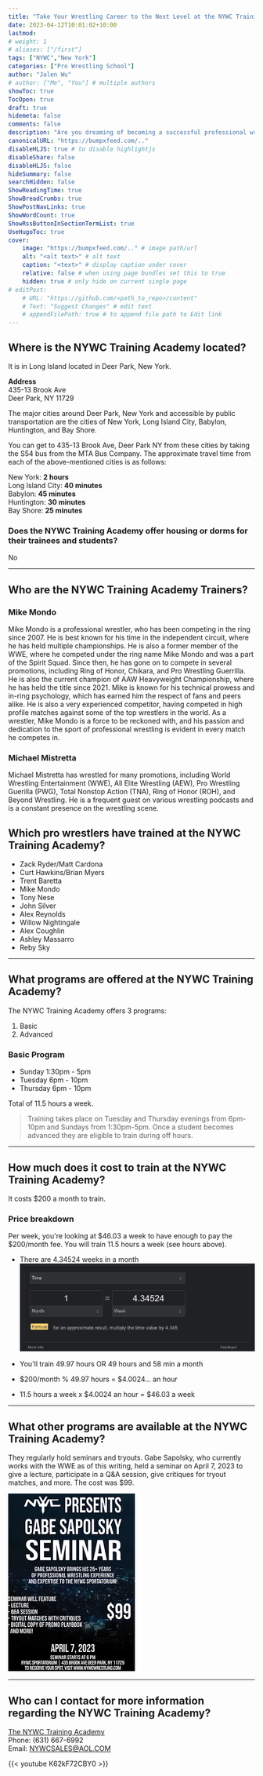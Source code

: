```yaml
---
title: "Take Your Wrestling Career to the Next Level at the NYWC Training Academy"
date: 2023-04-12T10:01:02+10:00
lastmod:
# weight: 1
# aliases: ["/first"]
tags: ["NYWC","New York"]
categories: ["Pro Wrestling School"]
author: "Jalen Wu"
# author: ["Me", "You"] # multiple authors
showToc: true
TocOpen: true
draft: true
hidemeta: false
comments: false
description: "Are you dreaming of becoming a successful professional wrestler? Do you want to learn from experienced trainers who have worked with WWE, ROH, and other top promotions? Look no further than NYWC Training Academy, Long Island's oldest and most successful wrestling school. With a proven track record of producing dynamic wrestlers who have gone on to work with WWE, AEW, Impact, and NJPW, NYWC offers comprehensive training led by top trainers Mike Mondo and Michael Mistretta. From the basics to advanced techniques, you'll learn everything you need to know to be successful in the industry. Join the ranks of NYWC graduates like Zack Ryder/Matt Cardona, Curt Hawkins/Brian Myers, Tony Nese, and more. Training is affordable at just $200 per month, with flexible scheduling options available. Don't wait to take your wrestling career to the next level – enroll in NYWC Training Academy today!"
canonicalURL: "https://bumpxfeed.com/.."
disableHLJS: true # to disable highlightjs
disableShare: false
disableHLJS: false
hideSummary: false
searchHidden: false
ShowReadingTime: true
ShowBreadCrumbs: true
ShowPostNavLinks: true
ShowWordCount: true
ShowRssButtonInSectionTermList: true
UseHugoToc: true
cover:
    image: "https://bumpxfeed.com/.." # image path/url
    alt: "<alt text>" # alt text
    caption: "<text>" # display caption under cover
    relative: false # when using page bundles set this to true
    hidden: true # only hide on current single page
# editPost:
    # URL: "https://github.com/<path_to_repo>/content"
    # Text: "Suggest Changes" # edit text
    # appendFilePath: true # to append file path to Edit link
---
```


## Where is the NYWC Training Academy located?
It is in Long Island located in Deer Park, New York.

**Address**  
435-13 Brook Ave  
Deer Park, NY 11729  

The major cities around Deer Park, New York and accessible by public transportation are the cities of New York, Long Island City, Babylon, Huntington, and Bay Shore.

You can get to 435-13 Brook Ave, Deer Park NY from these cities by taking the S54 bus from the MTA Bus Company. The approximate travel time from each of the above-mentioned cities is as follows:

New York: **2 hours**  
Long Island City: **40 minutes**  
Babylon: **45 minutes**    
Huntington: **30 minutes**  
Bay Shore: **25 minutes**

### Does the NYWC Training Academy offer housing or dorms for their trainees and students?
No

---

## Who are the NYWC Training Academy Trainers?
### Mike Mondo
Mike Mondo is a professional wrestler, who has been competing in the ring since 2007. He is best known for his time in the independent circuit, where he has held multiple championships. He is also a former member of the WWE, where he competed under the ring name Mike Mondo and was a part of the Spirit Squad. Since then, he has gone on to compete in several promotions, including Ring of Honor, Chikara, and Pro Wrestling Guerrilla. He is also the current champion of AAW Heavyweight Championship, where he has held the title since 2021. Mike is known for his technical prowess and in-ring psychology, which has earned him the respect of fans and peers alike. He is also a very experienced competitor, having competed in high profile matches against some of the top wrestlers in the world. As a wrestler, Mike Mondo is a force to be reckoned with, and his passion and dedication to the sport of professional wrestling is evident in every match he competes in.

### Michael Mistretta
Michael Mistretta has wrestled for many promotions, including World Wrestling Entertainment (WWE), All Elite Wrestling (AEW), Pro Wrestling Guerilla (PWG), Total Nonstop Action (TNA), Ring of Honor (ROH), and Beyond Wrestling. He is a frequent guest on various wrestling podcasts and is a constant presence on the wrestling scene.

## Which pro wrestlers have trained at the NYWC Training Academy?

* Zack Ryder/Matt Cardona
* Curt Hawkins/Brian Myers
* Trent Baretta
* Mike Mondo
* Tony Nese
* John Silver
* Alex Reynolds
* Willow Nightingale
* Alex Coughlin
* Ashley Massarro
* Reby Sky

---

## What programs are offered at the NYWC Training Academy?
The NYWC Training Academy offers 3 programs:
1. Basic
2. Advanced

### Basic Program
* Sunday 1:30pm - 5pm
* Tuesday 6pm - 10pm
* Thursday 6pm - 10pm

Total of 11.5 hours a week.
>Training takes place on Tuesday and Thursday evenings from 6pm-10pm and Sundays from 1:30pm-5pm. Once a student becomes advanced they are eligible to train during off hours.


---

## How much does it cost to train at the NYWC Training Academy?
It costs $200 a month to train.

### Price breakdown
Per week, you're looking at $46.03 a week to have enough to pay the $200/month fee.
You will train 11.5 hours a week (see hours above).
  - There are 4.34524 weeks in a month
  ![Per Google, there are 4.34524 weeks in a month](monthweek.png)

  - You'll train 49.97 hours OR 49 hours and 58 min a month
  - $200/month % 49.97 hours = $4.0024... an hour
  - 11.5 hours a week x $4.0024 an hour = $46.03 a week
---

## What other programs are available at the NYWC Training Academy?
They regularly hold seminars and tryouts. Gabe Sapolsky, who currently works with the WWE as of this writing, held a seminar on April 7, 2023 to give a lecture, participate in a Q&A session, give critiques for tryout matches, and more. The cost was $99.

![Gabe Sapolsky will be at the NYC Sportatorium on April 7, 2023 to hold a seminar for aspiring pro wrestlers](seminar.png)

---

## Who can I contact for more information regarding the NYWC Training Academy?

[The NYWC Training Academy](https://www.nywcwrestling.com/training-academy)  
Phone: (631) 667-6992   
Email: NYWCSALES@AOL.COM

{{< youtube K62kF72CBY0 >}}

